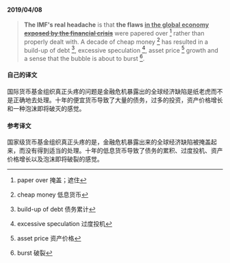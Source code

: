 #### 2019/04/08

> **The IMF's real headache** is that **the flaws <u>in the global economy ~~exposed by the financial crisis~~</u>** were papered over [^1] rather than properly dealt with. A decade of cheap money [^2] has resulted in a build-up of debt [^3], excessive speculation [^4], asset price [^5] growth and a sense that the bubble is about to burst [^6].



#### 自己的译文

国际货币基金组织真正头疼的问题是金融危机暴露出的全球经济缺陷是纸老虎而不是正确地去处理。十年的便宜货币导致了大量的债务，过多的投资，资产价格增长和一种泡沫即将破灭的感觉。



#### 参考译文

国家级货币基金组织真正头疼的是，金融危机暴露出来的全球经济缺陷被掩盖起来，而没有得到适当的处理。十年的低息货币导致了债务的累积、过度投机、资产价格增长以及泡沫即将破裂的感觉。



[^1]: paper over 掩盖；遮住
[^2]: cheap money 低息货币
[^3]: build-up of debt 债务累计
[^4]: excessive speculation 过度投机
[^5]: asset price 资产价格
[^6]: burst 破裂

